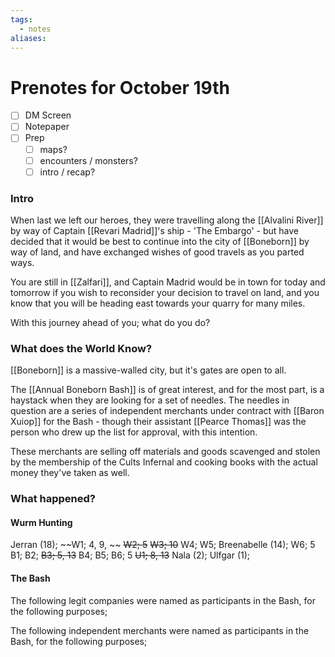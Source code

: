 ```yaml
---
tags:
  - notes
aliases:
---
```


# Prenotes for October 19th
- [ ] DM Screen
- [ ] Notepaper
- [ ] Prep
	- [ ] maps?
	- [ ] encounters / monsters?
	- [ ] intro / recap?

### Intro

When last we left our heroes, they were travelling along the [[Alvalini River]] by way of Captain [[Revari Madrid]]'s ship - 'The Embargo' - but have decided that it would be best to continue into the city of [[Boneborn]] by way of land, and have exchanged wishes of good travels as you parted ways.

You are still in [[Zalfari]], and Captain Madrid would be in town for today and tomorrow if you wish to reconsider your decision to travel on land, and you know that you will be heading east towards your quarry for many miles.

With this journey ahead of you; what do you do?

### What does the World Know?

[[Boneborn]] is a massive-walled city, but it's gates are open to all.

The [[Annual Boneborn Bash]] is of great interest, and for the most part, is a haystack when they are looking for a set of needles. The needles in question are a series of independent merchants under contract with [[Baron Xuiop]] for the Bash - though their assistant [[Pearce Thomas]] was the person who drew up the list for approval, with this intention. 

These merchants are selling off materials and goods scavenged and stolen by the membership of the Cults Infernal and cooking books with the actual money they've taken as well. 

### What happened?
#### Wurm Hunting

Jerran (18);
~~W1; 4, 9, ~~
~~W2; 5~~
~~W3; 10~~
W4;
W5;
Breenabelle (14);
W6; 5
B1;
B2;
~~B3; 5, 13~~
B4;
B5;
B6; 5
~~U1; 8, 13~~
Nala (2);
Ulfgar (1);



#### The Bash
The following legit companies were named as participants in the Bash, for the following purposes;

The following independent merchants were named as participants in the Bash, for the following purposes;
